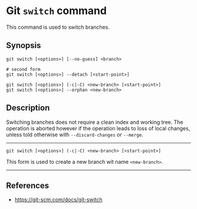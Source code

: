 # Git `switch` command

This command is used to switch branches.

## Synopsis

```
git switch [<options>] [--no-guess] <branch>

# second form
git switch [<options>] --detach [<start-point>]

git switch [<options>] (-c|-C) <new-branch> [<start-point>]
git switch [<options>] --orphan <new-branch>
```

## Description

Switching branches does not require a clean index and working tree. The operation is aborted however if the operation leads to loss of local changes, unless told otherwise with `--discard-changes` or `--merge`.

---
```shell
git switch [<options>] (-c|-C) <new-branch> [<start-point>]
```

This form is used to create a new branch wit name `<new-branch>`. 

---

## References

- https://git-scm.com/docs/git-switch
